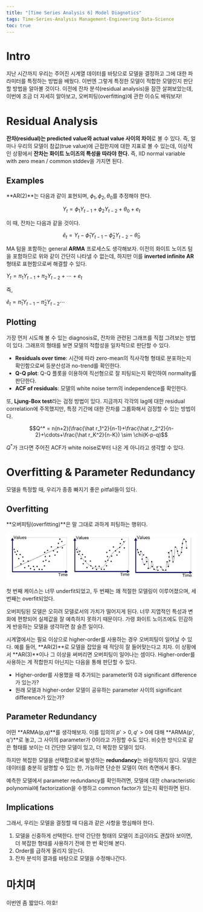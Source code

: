 ```yaml
---
title: "[Time Series Analysis 6] Model Diagnotics"
tags: Time-Series-Analysis Management-Engineering Data-Science
toc: true
---
```


# Intro
지난 시간까지 우리는 주어진 시계열 데이터를 바탕으로 모델을 결정하고 그에 대한 파라미터를 특정하는 방법을 배웠다. 이번엔 그렇게 특정한 모델이 적합한 모델인지 판단할 방법을 알아볼 것이다. 이전에 잔차 분석(residual analysis)을 잠깐 살펴보았는데, 이번에 조금 더 자세히 알아보고, 오버피팅(overfitting)에 관한 이슈도 배워보자!


# Residual Analysis
**잔차(residual)는 predicted value와 actual value 사이의 차이**로 볼 수 있다. 즉, 얼마나 우리의 모델이 참값(true value)에 근접한지에 대한 지표로 볼 수 있는데, 이상적인 상황에서 **잔차는 화이트 노이즈의 특성을 따라야 한다.** 즉, IID normal variable with zero mean / common stddev을 가지면 된다.

## Examples
**AR(2)**는 다음과 같이 표현되며, $\phi_1, \phi_2, \theta_0$를 추정해야 한다.

$$Y_t = \phi_1 Y_{t-1} + \phi_2 Y_{t-2} + \theta_0 + e_t$$

이 때, 잔차는 다음과 같을 것이다.

$$\hat e_t = Y_t - \hat\phi_1Y_{t-1}- \hat\phi_2Y_{t-2} - \hat\theta_0$$

MA 텀을 포함하는 general **ARMA** 프로세스도 생각해보자. 이전의 화이트 노이즈 텀을 포함하므로 위와 같이 간단히 나타낼 수 없는데, 하지만 이를 **inverted infinite AR** 형태로 표현함으로써 해결할 수 있다.

$Y_t = \pi_1Y_{t-1} + \pi_2Y_{t-2}+\cdots + e_t$

즉,

$\hat e_t = \hat\pi_1Y_{t-1} -\hat\pi_2Y_{t-2} \cdots$

## Plotting
가장 먼저 시도해 볼 수 있는 diagnosis로, 잔차와 관련된 그래프를 직접 그려보는 방법이 있다. 그래프의 형태를 보면 모델의 적합성을 일차적으로 판단할 수 있다.

- **Residuals over time**: 시간에 따라 zero-mean의 직사각형 형태로 분포하는지 확인함으로써 등분산성과 no-trend를 확인한다.
- **Q-Q plot**: Q-Q 플롯을 이용하여 직선형으로 잘 피팅되는지 확인하여 normality를 판단한다.
- **ACF of residuals**: 모델의 white noise term의 independence를 확인한다.

또, **Ljung-Box test**라는 검정 방법이 있다. 지금까지 각각의 lag에 대한 residual correlation에 주목했지만, 특정 기간에 대한 잔차를 그룹화해서 검정할 수 있는 방법이다.

$$Q^* = n(n+2)(\frac{\hat r_1^2}{n-1}+\frac{\hat r_2^2}{n-2}+\cdots+\frac{\hat r_K^2}{n-K}) \sim \chi(K-p-q)$$

$Q^*$가 크다면 주어진 ACF가 white noise로부터 나온 게 아니라고 생각할 수 있다.

# Overfitting & Parameter Redundancy
모델을 특정할 때, 우리가 종종 빠지기 좋은 pitfall들이 있다. 

## Overfitting
**오버피팅(overfitting)**은 말 그대로 과하게 피팅하는 행위다.

![](/imgs/mge/tsa26.png)

첫 번째 케이스는 너무 underfit되었고, 두 번째는 꽤 적절한 모델링이 이루어졌으며, 세 번째는 overfit되었다.

오버피팅된 모델은 오히려 모델로서의 가치가 떨어지게 된다. 너무 지엽적인 특성과 변화에 편향되어 실제값을 잘 예측하지 못하기 때문이다. 가령 화이트 노이즈에도 민감하게 반응하는 모델을 생각하면 참 슬픈 일이다.

시계열에서는 필요 이상으로 higher-order를 사용하는 경우 오버피팅이 일어날 수 있다. 예를 들어, **AR(2)**로 모델을 잡았을 때 적당히 잘 들어맞는다고 치자. 이 상황에서 **AR(3)**이나 그 이상을 써버리면 오버피팅이 일어나는 셈이다. Higher-order를 사용하는 게 적합한지 아닌지는 다음을 통해 판단할 수 있다.

- Higher-order를 사용했을 때 추가되는 parameter와 $0$과 significant difference가 있는가?
- 원래 모델과 higher-order 모델이 공유하는 parameter 사이의 significant difference가 있는가?

## Parameter Redundancy
어떤 **ARMA(p,q)**를 생각해보자. 이를 임의의 $p' >0, q'>0$에 대해 **ARMA(p', q')**로 놓고, 그 사이의 parameter가 $0$이라고 가정할 수도 있다. 비슷한 방식으로 같은 형태를 보이는 더 간단한 모델이 있고, 더 복잡한 모델이 있다.

하지만 복잡한 모델을 선택함으로써 발생하는 **redundancy**는 바람직하지 않다. 모델은 데이터를 충분히 설명할 수 있는 한, 가능하면 단순한 모델이 여러 측면에서 좋다. 

예측한 모델에서 parameter redundancy를 확인하려면, 모델에 대한 characteristic polynomial에  factorization을 수행하고 common factor가 있는지 확인하면 된다.

## Implications
그래서, 우리는 모델을 결정할 때 다음과 같은 사항을 명심해야 한다.

1. 모델을 신중하게 선택한다. 만약 간단한 형태의 모델이 조금이라도 괜찮아 보이면, 더 복잡한 형태를 사용하기 전에 한 번 확인해 본다.
2. Order를 급하게 올리지 않는다.
3. 잔차 분석의 결과를 바탕으로 모델을 수정해나간다.


# 마치며
이번엔 좀 짧았다. 야호!